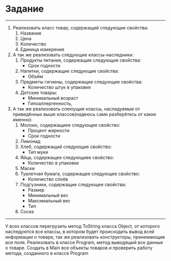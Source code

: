 # Задание
____
1. Реализовать класс товар, содержащий следующие свойства:
    1. Название
    2. Цена
    3. Количество
    4. Единица измерения
2. А так же реализовать следующие классы-наследники:
    1. Продукты питания, содержащие следующие свойства:
        * Срок годности
    2. Напитки, содержащие следующие свойства:
        * Объём
    3. Предметы гигиены, содержащие следующие свойства:
        * Количество штук в упаковке
    4. Детские товары:
        * Минимальный возраст
        * Гипоаллергенность,
3. А так же реализовать слеюущие классы, наследуемые от приведённых выше классов(надеюсь сами разберётесь от каких именно):
    1. Молоко, содержащиее следующее свойство:
        * Процент жирности
        * Срок годности
    2. Лимонад
    3. Хлеб, содержащий следующие свойство:
        * Тип муки
    4. Яйца, содержащее следующиее свойство:
        * Количество в упаковке
    5. Маски
    6. Туалетная бумага, содержащее следующее свойство:
        * Количество слоёв
    7. Подгузники, содержащие следующее свойства:
        * Размер
        * Минимальный вес
        * Максимальный вес
        * Тип
    8. Соска
____
У всех классов перегрузить метод ToString класса Object, от которого наследуются все классы, в котором будет происходить вывод всей информации о товаре, так же реализовать конструкторы, принемающие все поля.
Реализовать в классе Program, метод выводящий все данные о товаре. Создать в Main все объекты товаров и проверить работу метода, созданного в классе Program
